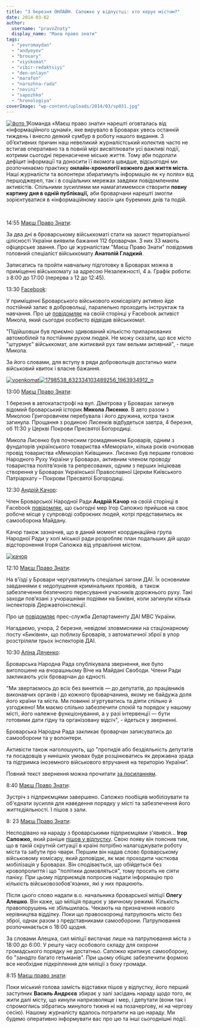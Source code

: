 ```yaml
---
title: "3 березня ОНЛАЙН. Сапожко у відпустці: хто керує містом?"
date: 2014-03-02
author: 
  username: "pravoZnaty"
  display_name: "Маєш право знати"
tags: 
  - "yevromaydan"
  - "andyeyev"
  - "brovary"
  - "viyskomat"
  - "vibir-redaktsiyi"
  - "den-onlayn"
  - "marafon"
  - "narozhna-rada"
  - "novini"
  - "sapozhko"
  - "hronologiya"
coverImage: "wp-content/uploads/2014/03/sp031.jpg"
---
```


[![фото 1](https://mpz.brovary.org/wp-content/uploads/2014/03/foto-1.jpg)](https://mpz.brovary.org/wp-content/uploads/2014/03/foto-1.jpg)Команда «Маєш право знати» нарешті оговталась від «інформаційного цунамі», яке вирувало в Броварах увесь останній тиждень і внесло деякий сумбур в роботу нашого видання. З об’єктивних причин наш невеликий журналістський колектив часто не встигав оперативно та в повній мірі висвітлювати усі важливі події, котрими сьогодні перенасичене міське життя. Тому аби подолати дефіцит інформації та доносити її якомога швидше, відсьогодні ми розпочинаємо практику **онлайн-хронології кожного дня життя міста.** Наші журналісти та волонтери збиратимуть інформацію як «у полях» від першоджерел, так і в соціальних мережах завдяки повідомленням активістів. Спільними зусиллями ми намагатимемося створити **повну картину дня в одній публікації,** аби броварчани нарешті змогли зорієнтуватися в «інформаційному хаосі» цих буремних днів та подій.

 

14:55 [Маєш Право Знати](https://mpz.brovary.org/za-dva-dni-v-brovarskomu-viyskkomati-zapisali-ponad-sotnyu-dobrovoltsiv/):

За два дні в броварському військкоматі стати на захист територіальної цілісності України виявили бажання 112 броварчан. З них 33 мають офіцерське звання. Про це журналістам "Маєш Право Знати" повідомив головний спеціаліст військкомату **Анатолій Гладкий**.

Записатись та пройти навчальну підготовку в Броварах можна в приміщенні військкомату за адресою Незалежності, 4 а. Графік роботи: з 8:00 до 17:00 (перерва з 12 до 12:45).

13:30 [Facebook](https://www.facebook.com/permalink.php?story_fbid=632339410155392&id=100001380174851&stream_ref=10):

У приміщенні Броварського військового комісаріату активно йде постійний запис в добровольці, паралельно проходить інструктаж та навчання. Про це [повідомляє](https://www.facebook.com/permalink.php?story_fbid=632339410155392&id=100001380174851&stream_ref=10) на своїй сторінці у Facebook активіст Микола, який сьогодні особисто відвідав військкомат.

"Підійшовши був приємно здивований кількістю припаркованих автомобілей та постійним рухом людей. Не можу сказати, що все місто "штурмує" військкомат, але житиєвий рух там вельми активний", - пише Микола.

За його словами, для вступу в ряди добровольців достатньо мати військовий квиток і власне бажання.

[![voenkomat](https://mpz.brovary.org/wp-content/uploads/2014/03/voenkomat.jpg)](https://mpz.brovary.org/wp-content/uploads/2014/03/voenkomat.jpg)[![1798538_632334103489256_1963934912_n](https://mpz.brovary.org/wp-content/uploads/2014/03/1798538_632334103489256_1963934912_n.jpg)](https://mpz.brovary.org/wp-content/uploads/2014/03/1798538_632334103489256_1963934912_n.jpg)

13:00 [Маєш Право Знати](https://mpz.brovary.org/istorik-mikola-lisenko-razom-z-druzhinoyu-zaginuli-v-avtokatastrofi/):

1 березня в автокатастрофі на вул. Дімітрова у Броварах загинув відомий броварський історик **Микола Лисенко**. В авто разом з Миколою Григоровичем перебувала і його дружина, котра також загинула. Прощання з родиною Лисенків відбудеться завтра, 4 березня, об 11:30 у Церкві Покрови Пресвятої Богородиці.

Микола Лисенко був почесним громадянином Броварів, одним з фундаторів українського товариства «Меморіал», кілька років очолював провід товариства «Меморіал Київщини». Лисенко був першим головою Народного Руху України у Броварах, активним членом проводу товариства політв’язнів та репресованих, одним з перших ініціював створення у Броварах Української Православної Церкви Київського Патріархату – Покрови Пресвятої Богородиці.

12:30 [Андрій Качор](https://www.facebook.com/photo.php?fbid=747289755294637&set=gm.785459714817330&type=1&theater):

Член Броварської Народної Ради **Андрій Качор** на своїй сторінці в Facebook [повідомляє](https://www.facebook.com/photo.php?fbid=747289755294637&set=gm.785459714817330&type=1&theater), що сьогодні мер Ігор Сапожко прийшов на своє робоче місце у супроводі озброєних людей, котрі представились як самооборона Майдану.

Качор також зазначив, що в даний момент координаційна група Народної Ради у холі міської ради розробляє план подальших дій щодо відсторонення Ігоря Сапожка від управління містом.

[![качор](https://mpz.brovary.org/wp-content/uploads/2014/03/kachor.jpg)](https://mpz.brovary.org/wp-content/uploads/2014/03/kachor.jpg)

12:10 [Маєш Право Знати](https://mpz.brovary.org):

На в'їзді у Бровари чергуватимуть спеціальні загони ДАІ. Їх основними завданнями є недопущення кримінальних проявів,  а також забезпечення безпечного пересування учасників дорожнього руху. Такі заходи пов’язані з учорашніми подіями на Биківні, коли загинули кілька інспекторів Державтоінспекції.

Про це [повідомляє](https://mvs.gov.ua/mvs/control/main/uk/publish/article/990815) прес-служба Департаменту ДАІ МВС України.

Нагадаємо, учора, 2 березня, невідомі зловмисники на стаціонарному посту «Биківня», що поблизу Броварів, з автоматичної зброї в упор розстріляли трьох інспекторів ДАІ.

10:30 [Аліна Дяченко](https://mpz.brovary.org/zvernennya-narodnoyi-radi-u-zv-yazku-z-inozemnoyu-interventsiyeyu-na-teritoriyu-ukrayini/):

Броварська Народна Рада опублікувала звернення, яке було виголошене на вчорашньому Віче на Майдані Свободи. Члени Ради закликають усіх броварчан до єдності.

"Ми звертаємось до всіх без винятків — до депутатів, до працівників виконавчих органів і до кожного броварчанина, якому не байдужа доля його країни та міста. Ми повинні згуртуватись та діяти спільно й узгоджено! Ми маємо спільно забезпечити спокій та порядок у нашому місті, його належне функціонування, а у разі інтервенції — бути готовими дати гідну та організовану відсіч", - йдеться у зверненні.

Броварська Народна Рада закликає броварчан записуватись до самооборони та у волонтери.

Активісти також наголошують, що "протидія або бездіяльність депутатів та посадовців у нинішніх умовах буде розцінюватись як державна зрада та підтримка іноземного військового втручання на територію України”.

Повний текст звернення можна прочитати [за посиланням](mpz.brovary.org/zvernennya-narodnoyi-radi-u-zv-yazku-z-inozemnoyu-interventsiyeyu-na-teritoriyu-ukrayini/).

8:40 [Маєш Право Знати](https://www.facebook.com/pravo.znaty.brovary?hc_location=timeline)**:**

Зустріч з підприємцями завершено. Сапожко пообіцяв мобілізувати та об'єднати зусилля для наведення порядку у місті та забезпечення його життєдіяльності. І пішов з зали.

8: 23 [Маєш Право Знати](https://www.facebook.com/pravo.znaty.brovary?hc_location=timeline):

Несподівано на нараду з броварськими підприємцями з'явився... **Ігор Сапожко,** який раніше [пішов у відпустку](https://mpz.brovary.org/krayina-gotuyetsya-do-viyni-a-mer-brovariv-pishov-u-vidpustku/). Свою появу він пояснив тим, що в такій скрутній ситуації в країні потрібно налагоджувати роботу міста та забути про чвари. Першим він надав слово броварському військовому комісару, який доповідає, як має проходити часткова мобілізація у Броварах. Він сподівається, що обійдеться без кровопролиття і що "політики домовляться", тому просить не сіяти паніку. При цьому підприємців попросив надати інформацію про кількість військовозобов'язаних, які у них працюють.

Після цього слово надали в.о. начальника броварської міліції **Олегу Алешко**. Він каже, що міліція працює у звичному режимі. Кількість правопорушень не збільшилась. Чекають на призначення нового керівництва відділку. Поки що правоохоронці патрулюють місто без зброї, однак разом з представниками самооборони. Патрулювання розпочинається о 18:00 щодня.

За словами Алешка, сил міліції вистачає лише на патрулювання міста з 18:00 до 6:00. У решту часу особового складу для охорони громадського порядку не достатньо. Сапожко критикує самооборону, бо "занадто багато гетьманів". При цьому обіцяє забезпечити формою все необхідне підкріплення для міліції з боку громади.

8:15 [Маєш право знати](https://vk.com/pravo.znaty.brovary):

Поки міський голова замість відставки пішов у відпустку, його перший заступник **Василь Андрєєв** збирає у залі засідань нараду щодо того, як жити далі місту, що кинули напризволяще і мер, і депутати (вони так і спромоглись зібратись минулого тижня ні на позачергову, ні на чергову сесію). Нашому журналісту вдалось потрапити на цю нараду. Ми будемо оперативно інформувати вас про цю та інші сьогоднішні події.
